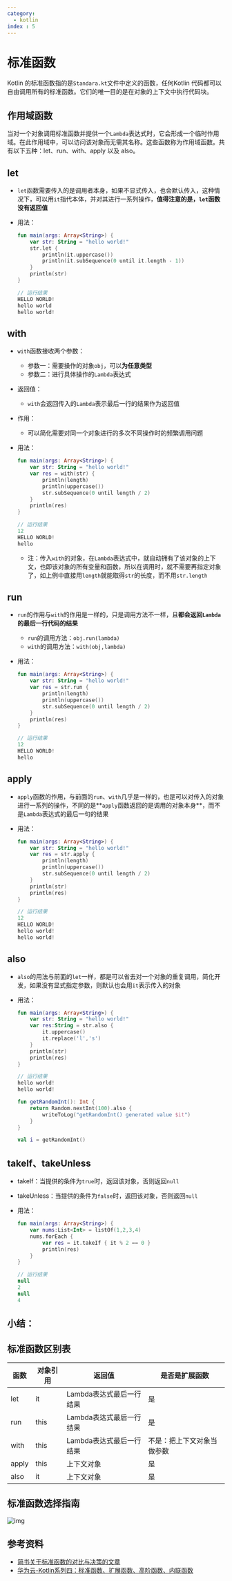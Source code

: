```yaml
---
category:
  - kotlin
index : 5
---
```


# 标准函数

Kotlin 的标准函数指的是`Standara.kt`文件中定义的函数，任何Kotlin 代码都可以自由调用所有的标准函数。它们的唯一目的是在对象的上下文中执行代码块。

## 作用域函数

当对一个对象调用标准函数并提供一个`Lambda`表达式时，它会形成一个临时作用域。在此作用域中，可以访问该对象而无需其名称。这些函数称为作用域函数。共有以下五种：let、run、with、apply 以及 also。

## let

- `let`函数需要传入的是调用者本身，如果不显式传入，也会默认传入，这种情况下，可以用`it`指代本体，并对其进行一系列操作，**值得注意的是，`let`函数没有返回值**

- 用法：

  ```kotlin
  fun main(args: Array<String>) {
      var str: String = "hello world!"
      str.let {
          println(it.uppercase())
          println(it.subSequence(0 until it.length - 1))
      }
      println(str)
  }
  
  // 运行结果
  HELLO WORLD!
  hello world
  hello world!
  ```

## with

- `with`函数接收两个参数：

  - 参数一：需要操作的对象`obj`，可以**为任意类型**
  - 参数二：进行具体操作的`Lambda`表达式

- 返回值：

  - `with`会返回传入的`Lambda`表示最后一行的结果作为返回值

- 作用：

  - 可以简化需要对同一个对象进行的多次不同操作时的频繁调用问题

- 用法：

  ```kotlin
  fun main(args: Array<String>) {
      var str: String = "hello world!"
      var res = with(str) {
          println(length)
          println(uppercase())
          str.subSequence(0 until length / 2)
      }
      println(res)
  }
  
  // 运行结果
  12
  HELLO WORLD!
  hello 
  ```

  - 注：传入`with`的对象，在`Lambda`表达式中，就自动拥有了该对象的上下文，也即该对象的所有变量和函数，所以在调用时，就不需要再指定对象了，如上例中直接用`length`就能取得`str`的长度，而不用`str.length`

## run

- `run`的作用与`with`的作用是一样的，只是调用方法不一样，且**都会返回`Lambda`的最后一行代码的结果**

  - `run`的调用方法：`obj.run(lambda)`
  - `with`的调用方法：`with(obj,lambda)`

- 用法：

  ```kotlin
  fun main(args: Array<String>) {
      var str: String = "hello world!"
      var res = str.run {
          println(length)
          println(uppercase())
          str.subSequence(0 until length / 2)
      }
      println(res)
  }
  
  // 运行结果
  12
  HELLO WORLD!
  hello 
  ```

## apply

- `apply`函数的作用，与前面的`run`、`with`几乎是一样的，也是可以对传入的对象进行一系列的操作，不同的是**`apply`函数返回的是调用的对象本身**，而不是`Lambda`表达式的最后一句的结果

- 用法：

  ```kotlin
  fun main(args: Array<String>) {
      var str: String = "hello world!"
      var res = str.apply {
          println(length)
          println(uppercase())
          str.subSequence(0 until length / 2)
      }
      println(str)
      println(res)
  }
  
  // 运行结果
  12
  HELLO WORLD!
  hello world!
  hello world!
  ```

## also

- `also`的用法与前面的`let`一样，都是可以省去对一个对象的重复调用，简化开发，如果没有显式指定参数，则默认也会用`it`表示传入的对象

- 用法：

  ```kotlin
  fun main(args: Array<String>) {
      var str: String = "hello world!"
      var res:String = str.also {
          it.uppercase()
          it.replace('l','s')
      }
      println(str)
      println(res)
  }
  
  // 运行结果
  hello world!
  hello world!
  ```

  ```kotlin
  fun getRandomInt(): Int {
      return Random.nextInt(100).also {
          writeToLog("getRandomInt() generated value $it")
      }
  }
  
  val i = getRandomInt()
  ```

## takeIf、takeUnless

- takeIf：当提供的条件为`true`时，返回该对象，否则返回`null`

- takeUnless：当提供的条件为`false`时，返回该对象，否则返回`null`

- 用法：

  ```kotlin
  fun main(args: Array<String>) {
      var nums:List<Int> = listOf(1,2,3,4)
      nums.forEach {
          var res = it.takeIf { it % 2 == 0 }
          println(res)
      }
  }
  
  // 运行结果
  null
  2
  null
  4
  ```

## 小结：

## 标准函数区别表

| 函数  | 对象引用 | 返回值                   | 是否是扩展函数             |
| ----- | -------- | ------------------------ | -------------------------- |
| let   | it       | Lambda表达式最后一行结果 | 是                         |
| run   | this     | Lambda表达式最后一行结果 | 是                         |
| with  | this     | Lambda表达式最后一行结果 | 不是：把上下文对象当做参数 |
| apply | this     | 上下文对象               | 是                         |
| also  | it       | 上下文对象               | 是                         |

## 标准函数选择指南

![img](https://raw.githubusercontent.com/CoderWDD/myImages/main/blog_images/1625938-3d07a7548ad5aa5a.png)

## 参考资料

- [简书关于标准函数的对比与决策的文章](https://www.jianshu.com/p/73c54e35ce25)
- [华为云-Kotlin系列四：标准函数、扩展函数、高阶函数、内联函数](https://bbs.huaweicloud.com/blogs/324115)

